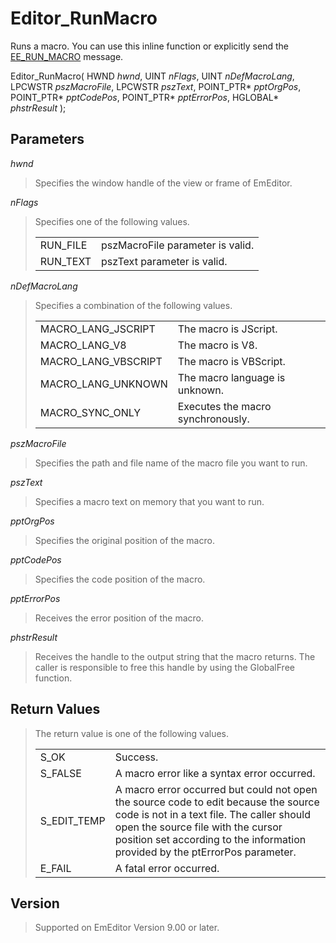 # Editor\_RunMacro

Runs a macro. You can use this inline function or explicitly send the [EE\_RUN\_MACRO](../message/ee_run_macro)
message.

Editor\_RunMacro( HWND _hwnd_, UINT _nFlags_, UINT _nDefMacroLang_, LPCWSTR _pszMacroFile_, LPCWSTR _pszText_, POINT\_PTR\* _pptOrgPos_, POINT\_PTR\* _pptCodePos_, POINT\_PTR\* _pptErrorPos_, HGLOBAL\* _phstrResult_ );

## Parameters

_hwnd_

> Specifies the window handle of the view or frame of EmEditor.

_nFlags_

> Specifies one of the following values.
>
> |     |     |
> | --- | --- |
> | RUN\_FILE | pszMacroFile parameter is valid. |
> | RUN\_TEXT | pszText parameter is valid. |

_nDefMacroLang_

> Specifies a combination of the following values.
>
> |     |     |
> | --- | --- |
> | MACRO\_LANG\_JSCRIPT | The macro is JScript. |
> | MACRO\_LANG\_V8 | The macro is V8. |
> | MACRO\_LANG\_VBSCRIPT | The macro is VBScript. |
> | MACRO\_LANG\_UNKNOWN | The macro language is unknown. |
> | MACRO\_SYNC\_ONLY | Executes the macro synchronously. |

_pszMacroFile_

> Specifies the path and file name of the macro file you want to run.

_pszText_

> Specifies a macro text on memory that you want to run.

_pptOrgPos_

> Specifies the original position of the macro.

_pptCodePos_

> Specifies the code position of the macro.

_pptErrorPos_

> Receives the error position of the macro.

_phstrResult_

> Receives the handle to the output string that the macro returns. The caller is responsible to free this handle by using the GlobalFree function.

## Return Values

> The return value is one of the following values.
>
> |     |     |
> | --- | --- |
> | S\_OK | Success. |
> | S\_FALSE | A macro error like a syntax error occurred. |
> | S\_EDIT\_TEMP | A macro error occurred but could not open the source code to edit because the source code is not in a text file. The caller should open the source file with the cursor position set according to the information provided by the ptErrorPos parameter. |
> | E\_FAIL | A fatal error occurred. |

## Version

> Supported on EmEditor Version 9.00 or later.